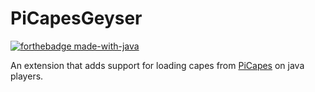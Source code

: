 # PiCapesGeyser

[![forthebadge made-with-java](https://forthebadge.com/images/badges/made-with-java.svg)](https://java.com/)

An extension that adds support for loading capes from [PiCapes](https://picapes.github.io/) on java players.


